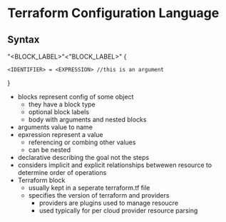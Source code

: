 # Terraform Configuration Language

## Syntax
<BLOCK TYPE> "<BLOCK_LABEL>"<"BLOCK_LABEL>" {

    <IDENTIFIER> = <EXPRESSION> //this is an argument
}

- blocks represent config of some object
    - they have a block type
    - optional block labels
    - body with arguments and nested blocks
- arguments value to name
- epxression represent a value 
    - referencing or combing other values
    - can be nested
- declarative describing the goal not the steps
- considers implicit and explicit relationships betwewen resource
  to determine order of operations
- Terraform block
    - usually kept in a seperate terraform.tf file
    - specifies the version of terraform and providers
        - providers are plugins used to manage resoucre
        - used typically for per cloud provider resource parsing
